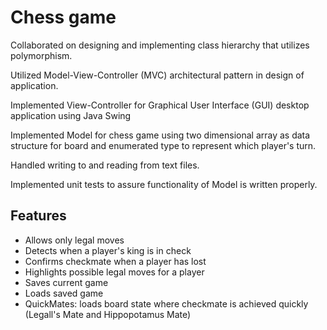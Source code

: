 # Chess game 

Collaborated on designing and implementing class hierarchy that utilizes polymorphism.

Utilized Model-View-Controller (MVC) architectural pattern in design of application.

Implemented View-Controller for Graphical User Interface (GUI) desktop application using Java Swing

Implemented Model for chess game using two dimensional array as data structure for board and enumerated type to represent which player's turn.

Handled writing to and reading from text files.

Implemented unit tests to assure functionality of Model is written properly.

## Features

* Allows only legal moves
* Detects when a player's king is in check
* Confirms checkmate when a player has lost
* Highlights possible legal moves for a player
* Saves current game
* Loads saved game
* QuickMates: loads board state where checkmate is achieved quickly (Legall's Mate and Hippopotamus Mate)

